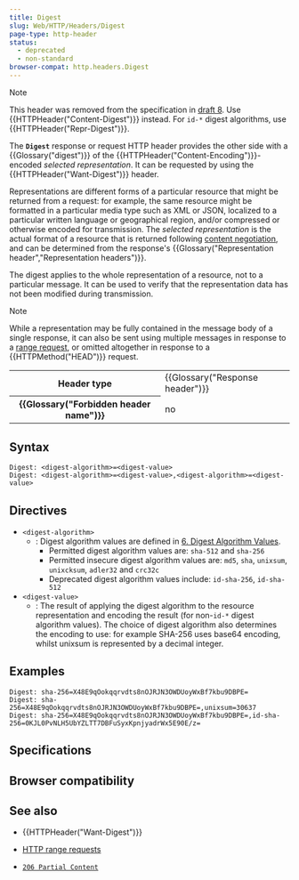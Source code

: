 ```yaml
---
title: Digest
slug: Web/HTTP/Headers/Digest
page-type: http-header
status:
  - deprecated
  - non-standard
browser-compat: http.headers.Digest
---
```




> [!NOTE]
> This header was removed from the specification in [draft 8](https://datatracker.ietf.org/doc/html/draft-ietf-httpbis-digest-headers-08).
> Use {{HTTPHeader("Content-Digest")}} instead.
> For `id-*` digest algorithms, use {{HTTPHeader("Repr-Digest")}}.

The **`Digest`** response or request HTTP header provides the other side with a {{Glossary("digest")}} of the {{HTTPHeader("Content-Encoding")}}-encoded _selected representation_. It can be requested by using the {{HTTPHeader("Want-Digest")}} header.

Representations are different forms of a particular resource that might be returned from a request: for example, the same resource might be formatted in a particular media type such as XML or JSON, localized to a particular written language or geographical region, and/or compressed or otherwise encoded for transmission.
The _selected representation_ is the actual format of a resource that is returned following [content negotiation](/Web/HTTP/Content_negotiation), and can be determined from the response's {{Glossary("Representation header","Representation headers")}}.

The digest applies to the whole representation of a resource, not to a particular message.
It can be used to verify that the representation data has not been modified during transmission.

> [!NOTE]
> While a representation may be fully contained in the message body of a single response, it can also be sent using multiple messages in response to a [range request](/Web/HTTP/Range_requests), or omitted altogether in response to a {{HTTPMethod("HEAD")}} request.

<table class="properties">
  <tbody>
    <tr>
      <th scope="row">Header type</th>
      <td>{{Glossary("Response header")}}</td>
    </tr>
    <tr>
      <th scope="row">{{Glossary("Forbidden header name")}}</th>
      <td>no</td>
    </tr>
  </tbody>
</table>

## Syntax

```http
Digest: <digest-algorithm>=<digest-value>
Digest: <digest-algorithm>=<digest-value>,<digest-algorithm>=<digest-value>
```

## Directives

- `<digest-algorithm>`
  - : Digest algorithm values are defined in [6. Digest Algorithm Values](https://datatracker.ietf.org/doc/html/draft-ietf-httpbis-digest-headers-07#name-digest-algorithm-values).
    - Permitted digest algorithm values are: `sha-512` and `sha-256`
    - Permitted insecure digest algorithm values are: `md5`, `sha`, `unixsum`, `unixcksum`, `adler32` and `crc32c`
    - Deprecated digest algorithm values include: `id-sha-256`, `id-sha-512`
- `<digest-value>`
  - : The result of applying the digest algorithm to the resource representation and encoding the result (for non-`id-*` digest algorithm values).
    The choice of digest algorithm also determines the encoding to use: for example SHA-256 uses base64 encoding, whilst unixsum is represented by a decimal integer.

## Examples

```http
Digest: sha-256=X48E9qOokqqrvdts8nOJRJN3OWDUoyWxBf7kbu9DBPE=
Digest: sha-256=X48E9qOokqqrvdts8nOJRJN3OWDUoyWxBf7kbu9DBPE=,unixsum=30637
Digest: sha-256=X48E9qOokqqrvdts8nOJRJN3OWDUoyWxBf7kbu9DBPE=,id-sha-256=0KJL0PvNLH5UbYZLTT7DBFuSyxKpnjyadrWx5E90E/z=
```

## Specifications



## Browser compatibility



## See also

- {{HTTPHeader("Want-Digest")}}

- [HTTP range requests](/Web/HTTP/Range_requests)
- [`206 Partial Content`](/Web/HTTP/Status/206)
